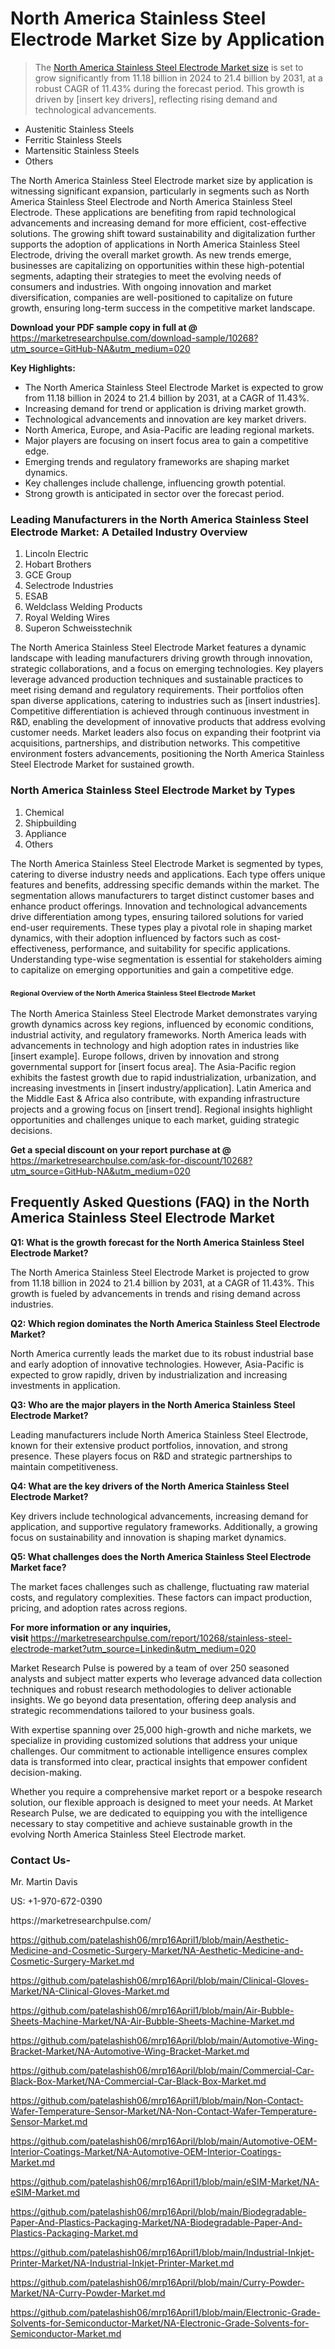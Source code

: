 <h1>North America Stainless Steel Electrode Market&nbsp;Size by Application</h1><blockquote><p>The <a href="https://marketresearchpulse.com/download-sample/10268?utm_source=GitHub-NA&amp;utm_medium=020">North America Stainless Steel Electrode Market size</a> is set to grow significantly from 11.18 billion in 2024 to 21.4 billion by 2031, at a robust CAGR of 11.43% during the forecast period. This growth is driven by [insert key drivers], reflecting rising demand and technological advancements.</p></blockquote><ul><li>Austenitic Stainless Steels<li> Ferritic Stainless Steels<li> Martensitic Stainless Steels<li> Others</li></ul><p>The North America Stainless Steel Electrode market size by application is witnessing significant expansion, particularly in segments such as North America Stainless Steel Electrode and North America Stainless Steel Electrode. These applications are benefiting from rapid technological advancements and increasing demand for more efficient, cost-effective solutions. The growing shift toward sustainability and digitalization further supports the adoption of applications in North America Stainless Steel Electrode, driving the overall market growth. As new trends emerge, businesses are capitalizing on opportunities within these high-potential segments, adapting their strategies to meet the evolving needs of consumers and industries. With ongoing innovation and market diversification, companies are well-positioned to capitalize on future growth, ensuring long-term success in the competitive market landscape.</p><p><strong>Download your PDF sample copy in full at @ </strong><a href="https://marketresearchpulse.com/download-sample/10268?utm_source=GitHub-NA&amp;utm_medium=020">https://marketresearchpulse.com/download-sample/10268?utm_source=GitHub-NA&amp;utm_medium=020</a></p><p><strong>Key Highlights: </strong></p><ul><li>The North America Stainless Steel Electrode Market is expected to grow from 11.18 billion in 2024 to 21.4 billion by 2031, at a CAGR of 11.43%.</li><li>Increasing demand for trend or application is driving market growth.</li><li>Technological advancements and innovation are key market drivers.</li><li>North America, Europe, and Asia-Pacific are leading regional markets.</li><li>Major players are focusing on insert focus area to gain a competitive edge.</li><li>Emerging trends and regulatory frameworks are shaping market dynamics.</li><li>Key challenges include challenge, influencing growth potential.</li><li>Strong growth is anticipated in sector over the forecast period.</li></ul><h3>Leading Manufacturers in the North America Stainless Steel Electrode Market: A Detailed Industry Overview</h3><ol><li>Lincoln Electric</li><li>Hobart Brothers</li><li>GCE Group</li><li>Selectrode Industries</li><li>ESAB</li><li>Weldclass Welding Products</li><li>Royal Welding Wires</li><li>Superon Schweisstechnik</li></ol><div class="flex max-w-full flex-col flex-grow"><div class="min-h-8 text-message flex w-full flex-col items-end gap-2 whitespace-normal break-words [.text-message+&amp;]:mt-5" dir="auto" data-message-author-role="assistant" data-message-id="fd8432e4-4910-450d-b182-61b7bfb0a01f" data-message-model-slug="gpt-4o"><div class="flex w-full flex-col gap-1 empty:hidden first:pt-[3px]"><div class="markdown prose w-full break-words dark:prose-invert light"><p>The North America Stainless Steel Electrode Market features a dynamic landscape with leading manufacturers driving growth through innovation, strategic collaborations, and a focus on emerging technologies. Key players leverage advanced production techniques and sustainable practices to meet rising demand and regulatory requirements. Their portfolios often span diverse applications, catering to industries such as [insert industries]. Competitive differentiation is achieved through continuous investment in R&amp;D, enabling the development of innovative products that address evolving customer needs. Market leaders also focus on expanding their footprint via acquisitions, partnerships, and distribution networks. This competitive environment fosters advancements, positioning the North America Stainless Steel Electrode Market for sustained growth.</p></div></div></div></div><h3>North America Stainless Steel Electrode Market by Types</h3><ol><li>Chemical<li> Shipbuilding<li> Appliance<li> Others</li></ol><div class="flex max-w-full flex-col flex-grow"><div class="min-h-8 text-message flex w-full flex-col items-end gap-2 whitespace-normal break-words [.text-message+&amp;]:mt-5" dir="auto" data-message-author-role="assistant" data-message-id="084470be-0bb7-4664-bddf-5156b4f41249" data-message-model-slug="gpt-4o-mini"><div class="flex w-full flex-col gap-1 empty:hidden first:pt-[3px]"><div class="markdown prose w-full break-words dark:prose-invert light"><p>The North America Stainless Steel Electrode Market is segmented by types, catering to diverse industry needs and applications. Each type offers unique features and benefits, addressing specific demands within the market. The segmentation allows manufacturers to target distinct customer bases and enhance product offerings. Innovation and technological advancements drive differentiation among types, ensuring tailored solutions for varied end-user requirements. These types play a pivotal role in shaping market dynamics, with their adoption influenced by factors such as cost-effectiveness, performance, and suitability for specific applications. Understanding type-wise segmentation is essential for stakeholders aiming to capitalize on emerging opportunities and gain a competitive edge.</p></div></div></div></div><h3><span style="font-size: 11px;">Regional Overview of the North America Stainless Steel Electrode Market</span></h3><div class="flex max-w-full flex-col flex-grow"><div class="min-h-8 text-message flex w-full flex-col items-end gap-2 whitespace-normal break-words [.text-message+&amp;]:mt-5" dir="auto" data-message-author-role="assistant" data-message-id="e9038762-ce64-4e30-91c9-9bd413514231" data-message-model-slug="gpt-4o-mini"><div class="flex w-full flex-col gap-1 empty:hidden first:pt-[3px]"><div class="markdown prose w-full break-words dark:prose-invert light"><p>The North America Stainless Steel Electrode Market demonstrates varying growth dynamics across key regions, influenced by economic conditions, industrial activity, and regulatory frameworks. North America leads with advancements in technology and high adoption rates in industries like [insert example]. Europe follows, driven by innovation and strong governmental support for [insert focus area]. The Asia-Pacific region exhibits the fastest growth due to rapid industrialization, urbanization, and increasing investments in [insert industry/application]. Latin America and the Middle East &amp; Africa also contribute, with expanding infrastructure projects and a growing focus on [insert trend]. Regional insights highlight opportunities and challenges unique to each market, guiding strategic decisions.</p></div></div></div></div><p><strong>Get a special discount on your report purchase at @ </strong><a href="https://marketresearchpulse.com/ask-for-discount/10268?utm_source=GitHub-NA&amp;utm_medium=020">https://marketresearchpulse.com/ask-for-discount/10268?utm_source=GitHub-NA&amp;utm_medium=020</a></p><h2>Frequently Asked Questions (FAQ) in the North America Stainless Steel Electrode Market</h2><p><strong>Q1: What is the growth forecast for the North America Stainless Steel Electrode Market?</strong></p><p>The North America Stainless Steel Electrode Market is projected to grow from 11.18 billion in 2024 to 21.4 billion by 2031, at a CAGR of 11.43%. This growth is fueled by advancements in trends and rising demand across industries.</p><p><strong>Q2: Which region dominates the North America Stainless Steel Electrode Market?</strong></p><p>North America currently leads the market due to its robust industrial base and early adoption of innovative technologies. However, Asia-Pacific is expected to grow rapidly, driven by industrialization and increasing investments in application.</p><p><strong>Q3: Who are the major players in the North America Stainless Steel Electrode Market?</strong></p><p>Leading manufacturers include North America Stainless Steel Electrode, known for their extensive product portfolios, innovation, and strong presence. These players focus on R&amp;D and strategic partnerships to maintain competitiveness.</p><p><strong>Q4: What are the key drivers of the North America Stainless Steel Electrode Market?</strong></p><p>Key drivers include technological advancements, increasing demand for application, and supportive regulatory frameworks. Additionally, a growing focus on sustainability and innovation is shaping market dynamics.</p><p><strong>Q5: What challenges does the North America Stainless Steel Electrode Market face?</strong></p><p>The market faces challenges such as challenge, fluctuating raw material costs, and regulatory complexities. These factors can impact production, pricing, and adoption rates across regions.</p><p><strong>For more information or any inquiries, visit&nbsp;</strong><a href="https://marketresearchpulse.com/report/10268/stainless-steel-electrode-market?utm_source=Linkedin&utm_medium=020">https://marketresearchpulse.com/report/10268/stainless-steel-electrode-market?utm_source=Linkedin&utm_medium=020</a></p><p>Market Research Pulse is powered by a team of over 250 seasoned analysts and subject matter experts who leverage advanced data collection techniques and robust research methodologies to deliver actionable insights. We go beyond data presentation, offering deep analysis and strategic recommendations tailored to your business goals.</p><p>With expertise spanning over 25,000 high-growth and niche markets, we specialize in providing customized solutions that address your unique challenges. Our commitment to actionable intelligence ensures complex data is transformed into clear, practical insights that empower confident decision-making.</p><p>Whether you require a comprehensive market report or a bespoke research solution, our flexible approach is designed to meet your needs. At Market Research Pulse, we are dedicated to equipping you with the intelligence necessary to stay competitive and achieve sustainable growth in the evolving North America Stainless Steel Electrode market.</p><h3><strong>Contact Us-</strong></h3><p>Mr. Martin Davis</p><p>US: +1-970-672-0390</p><p>https://marketresearchpulse.com/</p><p><a href="https://github.com/patelashish06/mrp16April1/blob/main/Aesthetic-Medicine-and-Cosmetic-Surgery-Market/NA-Aesthetic-Medicine-and-Cosmetic-Surgery-Market.md">https://github.com/patelashish06/mrp16April1/blob/main/Aesthetic-Medicine-and-Cosmetic-Surgery-Market/NA-Aesthetic-Medicine-and-Cosmetic-Surgery-Market.md</a></p><p><a href="https://github.com/patelashish06/mrp16April/blob/main/Clinical-Gloves-Market/NA-Clinical-Gloves-Market.md">https://github.com/patelashish06/mrp16April/blob/main/Clinical-Gloves-Market/NA-Clinical-Gloves-Market.md</a></p><p><a href="https://github.com/patelashish06/mrp16April1/blob/main/Air-Bubble-Sheets-Machine-Market/NA-Air-Bubble-Sheets-Machine-Market.md">https://github.com/patelashish06/mrp16April1/blob/main/Air-Bubble-Sheets-Machine-Market/NA-Air-Bubble-Sheets-Machine-Market.md</a></p><p><a href="https://github.com/patelashish06/mrp16April/blob/main/Automotive-Wing-Bracket-Market/NA-Automotive-Wing-Bracket-Market.md">https://github.com/patelashish06/mrp16April/blob/main/Automotive-Wing-Bracket-Market/NA-Automotive-Wing-Bracket-Market.md</a></p><p><a href="https://github.com/patelashish06/mrp16April/blob/main/Commercial-Car-Black-Box-Market/NA-Commercial-Car-Black-Box-Market.md">https://github.com/patelashish06/mrp16April/blob/main/Commercial-Car-Black-Box-Market/NA-Commercial-Car-Black-Box-Market.md</a></p><p><a href="https://github.com/patelashish06/mrp16April1/blob/main/Non-Contact-Wafer-Temperature-Sensor-Market/NA-Non-Contact-Wafer-Temperature-Sensor-Market.md">https://github.com/patelashish06/mrp16April1/blob/main/Non-Contact-Wafer-Temperature-Sensor-Market/NA-Non-Contact-Wafer-Temperature-Sensor-Market.md</a></p><p><a href="https://github.com/patelashish06/mrp16April/blob/main/Automotive-OEM-Interior-Coatings-Market/NA-Automotive-OEM-Interior-Coatings-Market.md">https://github.com/patelashish06/mrp16April/blob/main/Automotive-OEM-Interior-Coatings-Market/NA-Automotive-OEM-Interior-Coatings-Market.md</a></p><p><a href="https://github.com/patelashish06/mrp16April1/blob/main/eSIM-Market/NA-eSIM-Market.md">https://github.com/patelashish06/mrp16April1/blob/main/eSIM-Market/NA-eSIM-Market.md</a></p><p><a href="https://github.com/patelashish06/mrp16April/blob/main/Biodegradable-Paper-And-Plastics-Packaging-Market/NA-Biodegradable-Paper-And-Plastics-Packaging-Market.md">https://github.com/patelashish06/mrp16April/blob/main/Biodegradable-Paper-And-Plastics-Packaging-Market/NA-Biodegradable-Paper-And-Plastics-Packaging-Market.md</a></p><p><a href="https://github.com/patelashish06/mrp16April1/blob/main/Industrial-Inkjet-Printer-Market/NA-Industrial-Inkjet-Printer-Market.md">https://github.com/patelashish06/mrp16April1/blob/main/Industrial-Inkjet-Printer-Market/NA-Industrial-Inkjet-Printer-Market.md</a></p><p><a href="https://github.com/patelashish06/mrp16April/blob/main/Curry-Powder-Market/NA-Curry-Powder-Market.md">https://github.com/patelashish06/mrp16April/blob/main/Curry-Powder-Market/NA-Curry-Powder-Market.md</a></p><p><a href="https://github.com/patelashish06/mrp16April1/blob/main/Electronic-Grade-Solvents-for-Semiconductor-Market/NA-Electronic-Grade-Solvents-for-Semiconductor-Market.md">https://github.com/patelashish06/mrp16April1/blob/main/Electronic-Grade-Solvents-for-Semiconductor-Market/NA-Electronic-Grade-Solvents-for-Semiconductor-Market.md</a></p>